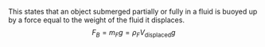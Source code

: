 This states that an object submerged partially or fully in a fluid is buoyed up by a force equal to the weight of the fluid it displaces.
$$
F_{B}=m_{F}g=\rho_{F}V_{\mathrm{displaced} }g
$$

